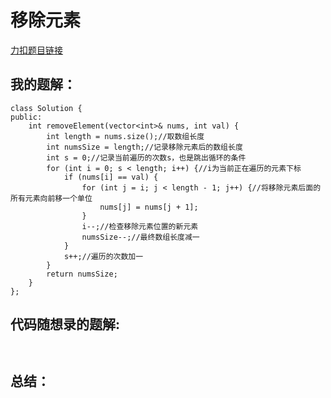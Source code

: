 # 移除元素
[力扣题目链接](https://leetcode-cn.com/problems/remove-element/)

## 我的题解：
```
class Solution {
public:
    int removeElement(vector<int>& nums, int val) {
        int length = nums.size();//取数组长度
        int numsSize = length;//记录移除元素后的数组长度
        int s = 0;//记录当前遍历的次数s，也是跳出循环的条件
        for (int i = 0; s < length; i++) {//i为当前正在遍历的元素下标
            if (nums[i] == val) {
                for (int j = i; j < length - 1; j++) {//将移除元素后面的所有元素向前移一个单位
                    nums[j] = nums[j + 1];
                }
                i--;//检查移除元素位置的新元素
                numsSize--;//最终数组长度减一
            }
            s++;//遍历的次数加一
        }
        return numsSize;
    }
};

```
## 代码随想录的题解:
```


```
                                     
## 总结：
```


```
